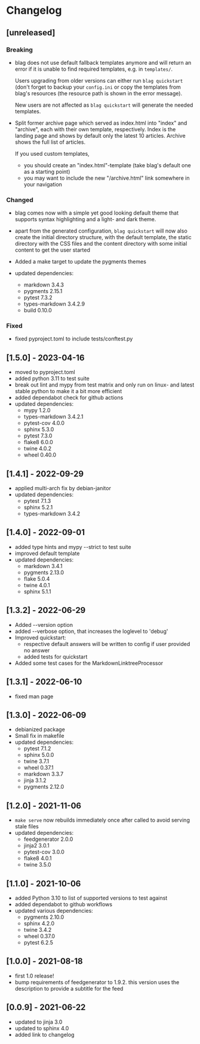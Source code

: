 # Changelog

## [unreleased]

### Breaking

* blag does not use default fallback templates anymore and will return an error
  if it is unable to find required templates, e.g. in `templates/`.

  Users upgrading from older versions can either run `blag quickstart` (don't
  forget to backup your `config.ini` or copy the templates from blag's
  resources (the resource path is shown in the error message).

  New users are not affected as `blag quickstart` will generate the needed
  templates.

* Split former archive page which served as index.html into "index" and
  "archive", each with their own template, respectively. Index is the landing
  page and shows by default only the latest 10 articles. Archive shows the full
  list of articles.

  If you used custom templates,
    * you should create an "index.html"-template (take blag's default one as a
      starting point)
    * you may want to include the new "/archive.html" link somewhere in your
      navigation

### Changed

* blag comes now with a simple yet good looking default theme that supports
  syntax highlighting and a light- and dark theme.

* apart from the generated configuration, `blag quickstart` will now also
  create the initial directory structure, with the default template, the static
  directory with the CSS files and the content directory with some initial
  content to get the user started

* Added a make target to update the pygments themes

* updated dependencies:
  * markdown 3.4.3
  * pygments 2.15.1
  * pytest 7.3.2
  * types-markdown 3.4.2.9
  * build 0.10.0

### Fixed

* fixed pyproject.toml to include tests/conftest.py


## [1.5.0] - 2023-04-16

* moved to pyproject.toml
* added python 3.11 to test suite
* break out lint and mypy from test matrix and only run on linux- and latest
  stable python to make it a bit more efficient
* added dependabot check for github actions
* updated dependencies:
  * mypy 1.2.0
  * types-markdown 3.4.2.1
  * pytest-cov 4.0.0
  * sphinx 5.3.0
  * pytest 7.3.0
  * flake8 6.0.0
  * twine 4.0.2
  * wheel 0.40.0

## [1.4.1] - 2022-09-29

* applied multi-arch fix by debian-janitor
* updated dependencies:
  * pytest 7.1.3
  * sphinx 5.2.1
  * types-markdown 3.4.2

## [1.4.0] - 2022-09-01

* added type hints and mypy --strict to test suite
* improved default template
* updated dependencies:
  * markdown 3.4.1
  * pygments 2.13.0
  * flake 5.0.4
  * twine 4.0.1
  * sphinx 5.1.1

## [1.3.2] - 2022-06-29

* Added --version option
* added --verbose option, that increases the loglevel to 'debug'
* Improved quickstart:
  * respective default answers will be written to config if user provided no
    answer
  * added tests for quickstart
* Added some test cases for the MarkdownLinktreeProcessor

## [1.3.1] - 2022-06-10

* fixed man page

## [1.3.0] - 2022-06-09

* debianized package
* Small fix in makefile
* updated dependencies:
  * pytest 7.1.2
  * sphinx 5.0.0
  * twine 3.7.1
  * wheel 0.37.1
  * markdown 3.3.7
  * jinja 3.1.2
  * pygments 2.12.0

## [1.2.0] - 2021-11-06

* `make serve` now rebuilds immediately once after called to avoid serving
  stale files
* updated dependencies:
  * feedgenerator 2.0.0
  * jinja2 3.0.1
  * pytest-cov 3.0.0
  * flake8 4.0.1
  * twine 3.5.0

## [1.1.0] - 2021-10-06

* added Python 3.10 to list of supported versions to test against
* added dependabot to github workflows
* updated various dependencies:
  * pygments 2.10.0
  * sphinx 4.2.0
  * twine 3.4.2
  * wheel 0.37.0
  * pytest 6.2.5

## [1.0.0] - 2021-08-18

* first 1.0 release!
* bump requirements of feedgenerator to 1.9.2. this version uses the
  description to provide a subtitle for the feed

## [0.0.9] - 2021-06-22

* updated to jinja 3.0
* updated to sphinx 4.0
* added link to changelog
